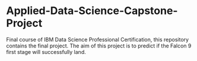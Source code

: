 # Applied-Data-Science-Capstone-Project
Final course of IBM Data Science Professional Certification, this repository contains the final project. The aim of this project is to predict if the Falcon 9 first stage will successfully land.
